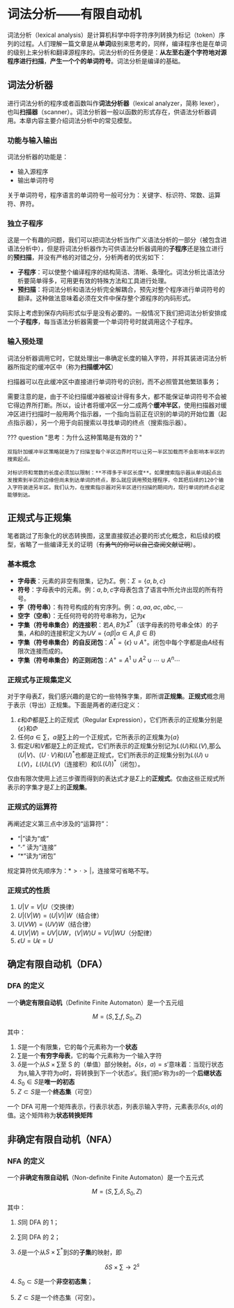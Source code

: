 # 词法分析——有限自动机

词法分析（lexical analysis）是计算机科学中将字符序列转换为标记（token）序列的过程。人们理解一篇文章是从**单词**级别来思考的，同样，编译程序也是在单词的级别上来分析和翻译源程序的。词法分析的任务便是：**从左至右逐个字符地对源程序进行扫描**，**产生一个个的单词符号**。词法分析是编译的基础。

## 词法分析器

进行词法分析的程序或者函数叫作**词法分析器**（lexical analyzer，简称 lexer），也叫**扫描器**（scanner）。词法分析器一般以函数的形式存在，供语法分析器调用。本章内容主要介绍词法分析中的常见模型。

### 功能与输入输出

词法分析器的功能是：

- 输入源程序
- 输出单词符号

关于单词符号，程序语言的单词符号一般可分为：关键字、标识符、常数、运算符、界符。

### 独立子程序

这是一个有趣的问题，我们可以把词法分析当作广义语法分析的一部分（被包含进语法分析中），但是将词法分析器作为可供语法分析器调用的**子程序**还是独立进行的**预扫描**，并没有严格的对错之分，分析两者的优劣如下：

- **子程序**：可以使整个编译程序的结构简洁、清晰、条理化。词法分析比语法分析要简单得多，可用更有效的特殊方法和工具进行处理。
- **预扫描**：将词法分析和语法分析完全解耦合，预先对整个程序进行单词符号的翻译。这种做法意味着必须在文件中保存整个源程序的内码形式。

实际上考虑到保存内码形式似乎是没有必要的。一般情况下我们把词法分析安排成一个**子程序**，每当语法分析器需要一个单词符号时就调用这个子程序。

### 输入预处理

词法分析器调用它时，它就处理出一串确定长度的输入字符，并将其装进词法分析器所指定的缓冲区中（称为**扫描缓冲区**）

扫描器可以在此缓冲区中直接进行单词符号的识别，而不必照管其他繁琐事务；

需要注意的是，由于不论扫描缓冲器被设计得有多大，都不能保证单词符号不会被它得边界所打断。所以，设计者将缓冲区一分二成两个**缓冲半区**，使用扫描器对缓冲区进行扫描时一般用两个指示器，一个指向当前正在识别的单词的开始位置（起点指示器），另一个用于向前搜索以寻找单词的终点（搜索指示器）。

??? question "思考：为什么这种策略是有效的？"

    双指针加缓冲半区策略就是为了扫描至每个半区边界时可以让另一半区加载而不会影响本半区的搜索起点。

    对标识符和常数的长度必须加以限制：**不得多于半区长度**。如果搜索指示器从单词起点出发搜索到半区的边缘但尚未到达单词的终点，那么就应调用预处理程序，令其把后续的120个输入字符装进另半区。我们认为，在搜索指示器对另半区进行扫描的期间内，现行单词的终点必定能够到达。

## 正规式与正规集

笔者跳过了形象化的状态转换图，这里直接叙述必要的形式化概念，和后续的模型，省略了一些编译无关的证明（~~有勇气的你可以自己查阅文献证明~~）。

### 基本概念

- **字母表**：元素的非空有限集，记为$\Sigma$。例：$\Sigma = \{ a, b, c \}$
- **符号**：字母表中的元素。例：$a,b,c$字母表包含了语言中所允许出现的所有符号。
- **字（符号串）**：有符号构成的有穷序列。例：$a,aa,ac,abc,\cdots$
- **空字（空串）**：无任何符号的符号串称为，记为$\epsilon$
- **字集（符号串集合）的连接积**：若$A,B$为$\Sigma^*$（该字母表的符号串全体）的子集，$A$和$B$的连接积定义为$UV = \{ \alpha \beta | \alpha \in A , \beta \in B \}$
- **字集（符号串集合）的自反闭包**：$A^{*} = \{ \epsilon \} \cup A^+$。闭包中每个字都是由$A$经有限次连接而成的。
- **字集（符号串集合）的正则闭包**：$A^{+} = A^1 \cup A^2 \cup \cdots \cup A^n \cdots$

### 正规式与正规集定义

对于字母表$\Sigma$，我们感兴趣的是它的一些特殊字集，即所谓**正规集**。**正规式**概念用于表示（导出）正规集。下面是两者的递归定义：

1. $ε$和$Φ$都是$∑$上的正规式（Regular Expression），它们所表示的正规集分别是$\{ε\}$和$Φ$
2. 任何$a \in ∑$，$a$是$∑$上的一个正规式，它所表示的正规集为$\{ a \}$
3. 假定$U$和$V$都是$∑$上的正规式，它们所表示的正规集分别记为$L(U)$和$L(V)$,那么$(U|V)$、$(U \cdot V)$和$(U)^*$也都是正规式，它们所表示的正规集分别为$L(U)∪L(V)$，$L(U)L(V)$（连接积）和$(L(U))^*$（闭包）。

仅由有限次使用上述三步骤而得到的表达式才是$\Sigma$上的**正规式**。仅由这些正规式所表示的字集才是$\Sigma$上的**正规集**。

### 正规式的运算符

再阐述定义第三点中涉及的“运算符”：

- “$|$”读为“或”
- “$\cdot$” 读为“连接”
- “$*$”读为“闭包”

规定算符优先顺序为：$* > \cdot > |$，连接常可省略不写。

### 正规式的性质

1. $U|V = V|U$（交换律）
2. $U|(V|W) = (U|V)|W$（结合律）
3. $U(VW) = (UV)W$（结合律）
4. $U(V|W) = UV|UW$，$(V|W)U = VU|WU$（分配律）
5. $\epsilon U = U \epsilon = U$

## 确定有限自动机（DFA）

### DFA 的定义

一个**确定有限自动机**（Definite Finite Automaton）是一个五元组

$$M=(S,∑,f,S_0,Z)$$

其中：

1. $S$是一个有限集，它的每个元素称为一个**状态**
2. $∑$是一个**有穷字母表**，它的每个元素称为一个输入字符
3. $\delta$是一个从$S×∑$至 S 的（单值）部分映射。$\delta(s，a)=s'$意味着：当现行状态为$s$,输入字符为$a$时，将转换到下一个状态$s'$。我们把$s'$称为$s$的一个**后继状态**
4. $S_0 \in S$是**唯一的初态**
5. $Z⊂S$是一个**终态集**（可空）

一个 DFA 可用一个矩阵表示，行表示状态，列表示输入字符，元素表示$\delta(s,a)$的值。这个矩阵称为**状态转换矩阵**

## 非确定有限自动机（NFA）

### NFA 的定义

一个**非确定有限自动机**（Non-definite Finite Automaton）是一个五元式

$$M=(S,∑,\delta,S_0,Z)$$

其中：

1.  $S$同 DFA 的 1；
2.  $∑$同 DFA 的 2；
3.  $\delta$是一个从$S×∑^*$到$S$的**子集**的映射，即

    $$\delta  S×∑→2^s$$

4.  $S_0⊂S$是一个**非空初态集**；
5.  $Z⊂S$是一个终态集（可空）。
